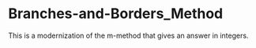 # Branches-and-Borders_Method
This is a modernization of the m-method that gives an answer in integers.
